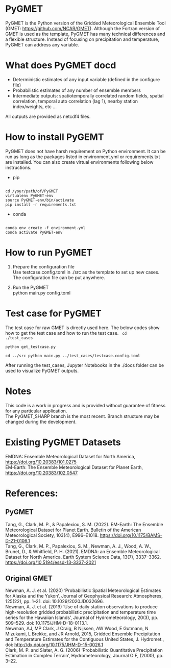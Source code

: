 # PyGMET
PyGMET is the Python version of the Gridded Meteorological Ensemble Tool (GMET: https://github.com/NCAR/GMET). Although the Fortran version of GMET is used as the template, PyGMET has many technical differences and a flexible structure. Instead of focusing on precipitation and temperature, PyGMET can address any variable.  

# What does PyGMET docd 
- Deterministic estimates of any input variable (defined in the configure file)
- Probabilistic estimates of any number of ensemble members
- Intermediate outputs: spatiotemporally correlated random fields, spatial correlation, temporal auto correlation (lag 1), nearby station index/weights, etc ...  

All outputs are provided as netcdf4 files. 

# How to install PyGEMT
PyGMET does not have harsh requirement on Python environment. It can be run as long as the packages listed in environment.yml or requirements.txt are installed. You can also create virtual environments following below instructions. 
- pip    
<code>
cd /your/path/of/PyGMET  
virtualenv PyGMET-env  
source PyGMET-env/bin/activate  
pip install -r requirements.txt  
</code>

- conda    
<code>
conda env create -f environment.yml
conda activate PyGMET-env
</code>

# How to run PyGMET  
1. Prepare the configuration file  
Use testcase.config.toml in ./src as the template to set up new cases. The configuration file can be put anywhere.

2. Run the PyGMET  
python main.py config.toml  

# Test case for PyGMET  
The test case for raw GMET is directly used here. The below codes show how to get the test case and how to run the test case. 
<code>
cd ./test_cases  
python get_testcase.py  
cd ../src
python main.py ../test_cases/testcase.config.toml
</code>  

After running the test_cases, Jupyter Notebooks in the ./docs folder can be used to visualize PyGMET outputs.  

# Notes
This code is a work in progress and is provided without guarantee of fitness for any particular application.  
The PyGMET_SHARP branch is the most recent. Branch structure may be changed during the development.  

# Existing PyGMET Datasets
EMDNA: Ensemble Meteorological Dataset for North America, https://doi.org/10.20383/101.0275  
EM-Earth: The Ensemble Meteorological Dataset for Planet Earth, https://doi.org/10.20383/102.0547

# References:
## PyGMET
Tang, G., Clark, M. P., & Papalexiou, S. M. (2022). EM-Earth: The Ensemble Meteorological Dataset for Planet Earth. Bulletin of the American Meteorological Society, 103(4), E996–E1018. https://doi.org/10.1175/BAMS-D-21-0106.1  
Tang, G., Clark, M. P., Papalexiou, S. M., Newman, A. J., Wood, A. W., Brunet, D., & Whitfield, P. H. (2021). EMDNA: an Ensemble Meteorological Dataset for North America. Earth System Science Data, 13(7), 3337–3362. https://doi.org/10.5194/essd-13-3337-2021
## Original GMET
Newman, A. J. et al. (2020) ‘Probabilistic Spatial Meteorological Estimates for Alaska and the Yukon’, Journal of Geophysical Research: Atmospheres, 125(22), pp. 1–21. doi: 10.1029/2020JD032696.   
Newman, A. J. et al. (2019) ‘Use of daily station observations to produce high-resolution gridded probabilistic precipitation and temperature time series for the Hawaiian Islands’, Journal of Hydrometeorology, 20(3), pp. 509–529. doi: 10.1175/JHM-D-18-0113.1.    
Newman, AJ, MP Clark, J Craig, B Nijssen, AW Wood, E Gutmann, N Mizukami, L Brekke, and JR Arnold, 2015, Gridded Ensemble Precipitation and Temperature Estimates for the Contiguous United States, J. Hydromet., doi: http://dx.doi.org/10.1175/JHM-D-15-0026.1  
Clark, M. P. and Slater, A. G. (2006) ‘Probabilistic Quantitative Precipitation Estimation in Complex Terrain’, Hydrometeorology, Journal O F, (2000), pp. 3–22.
